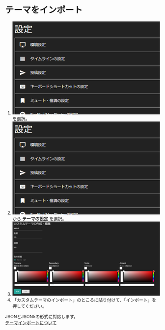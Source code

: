 # テーマをインポート

1. ![settings1](/media/settings1.png)を選択。
1. ![settings2](/media/settings2.png)から __テーマの設定__ を選択。
1. ![theme1](/media/theme1.png)
1. 「カスタムテーマのインポート」のところに貼り付けて、「インポート」を押してください。

JSONとJSON5の形式に対応します。  
[テーマインポートについて](https://thedesk.top/mias.html)